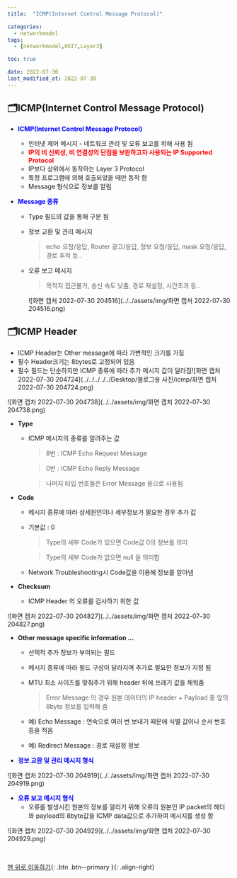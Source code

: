 ```yaml
---
title:  "ICMP(Internet Control Message Protocol)" 

categories:
  - networkmodel
tags:
  - [networkmodel,OSI7,Layer3]

toc: true

date: 2022-07-30
last_modified_at: 2022-07-30
---
```


## 🗂️ICMP(Internet Control Message Protocol)

- <span style="color:blue"><b>ICMP(Internet Control Message Protocol)</b></span>
  - 인터넷 제어 메시지 - 네트워크 관리 및 오류 보고를 위해 사용 됨
  - <span style="color:red"><b>IP의 비 신뢰성, 비 연결성의 단점을 보완하고자 사용되는 IP Supported Protocol</b></span>
  - IP보다 상위에서 동작하는 Layer 3 Protocol
  - 특정 프로그램에 의해 호출되었을 때만 동작 함
  - Message 형식으로 정보를 알림

- <span style="color:blue"><b>Message 종류</b></span>

  - Type 필드의 값을 통해 구분 됨

  - 정보 교환 및 관리 메시지 

    > echo 요청/응답, Router 광고/응답, 정보 요청/응답, mask 요청/응답, 경로 추적 등.. 

  - 오류 보고 메시지 

    > 목적지 접근불가, 송신 속도 낮춤, 경로 재설정, 시간초과 등..

    ![화면 캡처 2022-07-30 204516](../../assets/img/화면 캡처 2022-07-30 204516.png)

## 🗂️ICMP Header

- ICMP Header는 Other message에 따라 가변적인 크기를 가짐
- 필수 Header크기는 8bytes로 고정되어 있음
- 필수 필드는 단순하지만 ICMP 종류에 따라 추가 메시지 값이 달라짐![화면 캡처 2022-07-30 204724](../../../../../Desktop/블로그용 사진/icmp/화면 캡처 2022-07-30 204724.png)



![화면 캡처 2022-07-30 204738](../../assets/img/화면 캡처 2022-07-30 204738.png)

- <b>Type</b>

  - ICMP 메시지의 종류를 알려주는 값 

    > 8번 : ICMP Echo Request Message

    > 0번 : ICMP Echo Reply Message

    > 나머지 타입 번호들은 Error Message 용으로 사용됨

- <b>Code</b>

  - 메시지 종류에 따라 상세원인이나 세부정보가 필요한 경우 추가 값

  - 기본값 : 0 

    > Type의 세부 Code가 있으면 Code값 0의 정보를 의미 

    > Type의 세부 Code가 없으면 null 을 의미함 

  - Network Troubleshooting시 Code값을 이용해 정보를 알아냄 

- <b>Checksum </b>

  - ICMP Header 의 오류를 검사하기 위한 값

![화면 캡처 2022-07-30 204827](../../assets/img/화면 캡처 2022-07-30 204827.png)

- <b>Other message specific information ... </b>

  - 선택적 추가 정보가 부여되는 필드

  - 메시지 종류에 따라 필드 구성이 달라지며 추가로 필요한 정보가 지정 됨 

  - MTU 최소 사이즈를 맞춰주기 위해 header 뒤에 쓰레기 값을 채워줌 

    > Error Message 의 경우 원본 데이터의 IP header + Payload 중 앞의 8byte 정보를 입력해 줌

  - 예) Echo Message : 연속으로 여러 번 보내기 때문에 식별 값이나 순서 번호 등을 적음

  - 예) Redirect Message : 경로 재설정 정보

- <span style="color:blue"><b>정보 교환 및 관리 메시지 형식</b></span>

![화면 캡처 2022-07-30 204919](../../assets/img/화면 캡처 2022-07-30 204919.png)

- <span style="color:blue"><b>오류 보고 메시지 형식</b></span>
  - 오류를 발생시킨 원본의 정보를 알리기 위해 오류의 원본인 IP packet의 헤더와 payload의 8byte값을 ICMP data값으로 추가하여 메시지를 생성 함

![화면 캡처 2022-07-30 204929](../../assets/img/화면 캡처 2022-07-30 204929.png)



<br>

[맨 위로 이동하기](#){: .btn .btn--primary }{: .align-right}
